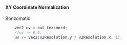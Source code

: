 #### XY Coordinate Normalization 
Bonzomatic
```c	
	vec2 uv = out_texcoord;
	//uv -= 0.5;
	uv /= vec2(v2Resolution.y / v2Resolution.x, 1);


```

